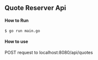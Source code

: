 ## Quote Reserver Api


#### How to Run
```gotemplate
$ go run main.go
```

#### How to use

POST request to localhost:8080/api/quotes
